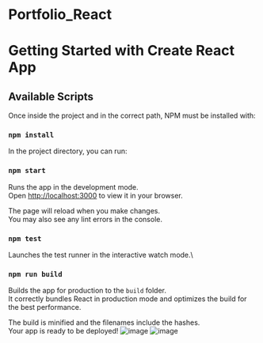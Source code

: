 
# Portfolio_React

# Getting Started with Create React App

## Available Scripts
Once inside the project and in the correct path, NPM must be installed with:
### `npm install`

In the project directory, you can run:

### `npm start`

Runs the app in the development mode.\
Open [http://localhost:3000](http://localhost:3000) to view it in your browser.

The page will reload when you make changes.\
You may also see any lint errors in the console.

### `npm test`

Launches the test runner in the interactive watch mode.\

### `npm run build`

Builds the app for production to the `build` folder.\
It correctly bundles React in production mode and optimizes the build for the best performance.

The build is minified and the filenames include the hashes.\
Your app is ready to be deployed!
![image](https://github.com/user-attachments/assets/f72c7a18-a698-4b89-a6bc-bc0d513defed)
![image](https://github.com/user-attachments/assets/4eb730ea-1846-43f2-83a9-aa56ccd5e814)

